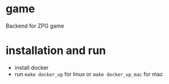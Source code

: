 # game
Backend for ZPG game

# installation and run

* install docker
* run `make docker_up` for linux or `make docker_up_mac` for mac